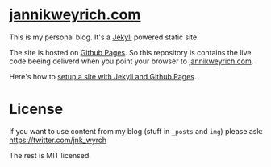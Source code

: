 # [jannikweyrich.com](http://jannikweyrich.com)

This is my personal blog. It's a [Jekyll](http://jekyllrb.com/) powered static site.

The site is hosted on [Github Pages](https://pages.github.com/). So this repository is contains the live code beeing deliverd when you point your browser to [jannikweyrich.com](http://jannikweyrich.com).

Here's how to [setup a site with Jekyll and Github Pages](https://help.github.com/articles/using-jekyll-with-pages/).

# License

If you want to use content from my blog (stuff in `_posts` and `img`) please ask: https://twitter.com/jnk_wyrch

The rest is MIT licensed.
